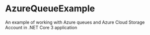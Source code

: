 # AzureQueueExample
An example of working with Azure queues and Azure Cloud Storage Account in .NET Core 3 application

